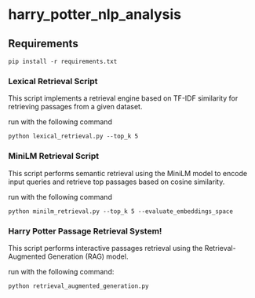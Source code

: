 # harry_potter_nlp_analysis

## Requirements
``
pip install -r requirements.txt
``

### Lexical Retrieval Script
This script implements a retrieval engine based on TF-IDF similarity for retrieving passages from a given dataset.

run with the following command

``python lexical_retrieval.py --top_k 5
``

### MiniLM Retrieval Script
This script performs semantic retrieval using the MiniLM model to encode input queries and retrieve top passages based on cosine similarity.

run with the following command

``
python minilm_retrieval.py --top_k 5 --evaluate_embeddings_space
``

### Harry Potter Passage Retrieval System!

This script performs interactive passages retrieval using the Retrieval-Augmented Generation (RAG) model.

run with the following command:

``python retrieval_augmented_generation.py
``